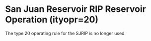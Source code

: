 # San Juan Reservoir RIP Reservoir Operation (ityopr=20) #

The type 20 operating rule for the SJRIP is no longer used.